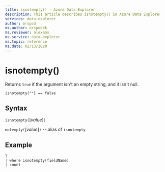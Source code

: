 ```yaml
---
title: isnotempty() - Azure Data Explorer
description: This article describes isnotempty() in Azure Data Explorer.
services: data-explorer
author: orspod
ms.author: orspodek
ms.reviewer: alexans
ms.service: data-explorer
ms.topic: reference
ms.date: 02/13/2020
---
```

# isnotempty()

Returns `true` if the argument isn't an empty string, and it isn't null.

```kusto
isnotempty("") == false
```

## Syntax

`isnotempty(`[*value*]`)`

`notempty(`[*value*]`)` -- alias of `isnotempty`

## Example

```kusto
T
| where isnotempty(fieldName)
| count
```
